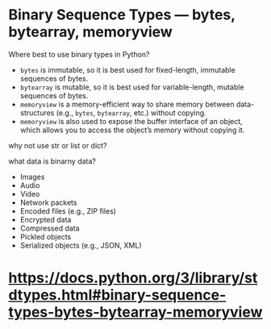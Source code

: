 # Binary Sequence Types — bytes, bytearray, memoryview

Where best to use binary types in Python?

- `bytes` is immutable, so it is best used for fixed-length, immutable sequences of bytes.
- `bytearray` is mutable, so it is best used for variable-length, mutable sequences of bytes.
- `memoryview` is a memory-efficient way to share memory between data-structures (e.g., `bytes`, `bytearray`, etc.) without copying.
- `memoryview` is also used to expose the buffer interface of an object, which allows you to access the object’s memory without copying it.

why not use str or list or dict?

what data is binarny data?

- Images
- Audio
- Video
- Network packets
- Encoded files (e.g., ZIP files)
- Encrypted data
- Compressed data
- Pickled objects
- Serialized objects (e.g., JSON, XML)

# https://docs.python.org/3/library/stdtypes.html#binary-sequence-types-bytes-bytearray-memoryview
